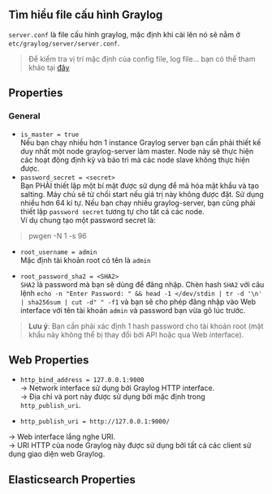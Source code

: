 ## Tìm hiểu file cấu hình Graylog  
`server.conf` là file cấu hình graylog, mặc định khi cài lên nó sẽ nằm ở `etc/graylog/server/server.conf`.  
> Để kiểm tra vị trí mặc định của config file, log file... bạn có thể tham khảo tại [đây](http://docs.graylog.org/en/3.1/pages/configuration/file_location.html#default-file-location)   

## Properties  

### General  
- `is_master = true`  
Nếu bạn chạy nhiều hơn 1 instance Graylog server bạn cần phải thiết kế duy nhất một node graylog-server làm master. Node này sẽ thực hiện các hoạt động định kỳ và bảo trì mà các node slave không thực hiện được.  
- `password_secret = <secret>`  
Bạn PHẢI thiết lập một bí mật được sử dụng để mã hóa mật khẩu và tạo salting. Máy chủ sẽ từ chối start nếu giá trị này không được đặt. Sử dụng nhiều hơn 64 kí tự. Nếu bạn chạy nhiều graylog-server, bạn cũng phải thiết lập `password secret` tương tự cho tất cả các node.  
Ví dụ chung tạo một password secret là:  
> pwgen -N 1 -s 96  

- `root_username = admin`  
Mặc định tài khoản root có tên là `admin`  

- `root_password_sha2 = <SHA2>`  
`SHA2` là password mà bạn sẽ dùng để đăng nhập. Chèn hash `SHA2` với câu lệnh `echo -n "Enter Password: " && head -1 </dev/stdin | tr -d '\n' | sha256sum | cut -d" " -f1` và bạn sẽ cho phép đăng nhập vào Web interface với tên tài khoản `admin` và password bạn vừa gõ lúc trước.  

> **Lưu ý**:  Bạn cần phải xác định 1 hash password cho tài khoản root (mật khẩu này không thể bị thay đổi bởi API hoặc qua Web interface).  

## Web Properties  

- `http_bind_address = 127.0.0.1:9000`   
-> Network interface sử dụng bởi Graylog HTTP interface.  
-> Địa chỉ và port này được sử dụng bởi mặc định trong `http_publish_uri`.  

- `http_publish_uri = http://127.0.0.1:9000/` 

-> Web interface lắng nghe URI.  
-> URI HTTP của node Graylog này được sử dụng bởi tất cả các client sử dụng giao diện web Graylog.  

## Elasticsearch Properties  
